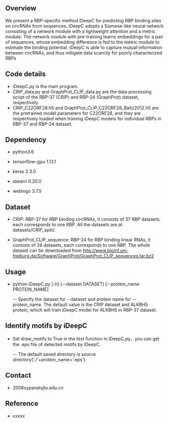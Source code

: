 ## Overview
We present a RBP-specific method iDeepC for predicting RBP binding sites on circRNAs from sequences. iDeepC adopts a Siamese-like neural network consisting of a network module with a lightweight attention and a metric module. The network module with pre-training learns embeddings for a pair of sequences, whose embedding difference is fed to the metric module to estimate the binding potential. iDeepC is able to capture mutual information between circRNAs, and thus mitigate data scarcity for poorly characterized RBPs

## Code details
* iDeepC.py is the main program.
* CRIP_data.py and GraphProt_CLIP_data.py are the data processing script of the RBP-37 (CRIP) and RBP-24 (GraphProt) dataset, respectively.
* CRIP_C22ORF28.h5 and GraphProt_CLIP_C22ORF28_Baltz2012.h5 are the pretrained model parameters for C22ORF28, and they are respectively loaded when training iDeepC models for individual RBPs in RBP-37 and RBP-24 dataset.

## Dependency

* python3.6

* tensorflow-gpu 1.13.1

* keras 2.3.0

* skearn 0.20.0

* weblogo 3.7.5


## Dataset

* CRIP: RBP-37 for RBP binding circRNAs, it consists of 37 RBP datasets, each  corresponds to one RBP. All the datasets are  at datasets/CRIP_split/.

* GraphProt_CLIP_sequence: RBP-24 for RBP binding linear RNAs, it consists of 24 datasets, each corresponds to one RBP. The whole dataset can be downloaded from  http://www.bioinf.uni-freiburg.de/Software/GraphProt/GraphProt_CLIP_sequences.tar.bz2 


## Usage

* python iDeepC.py [-h] [--dataset DATASET] [--protein_name PROTEIN_NAME]

  -- Specify the dataset for --dataset and protein name for --protein_name. The default value is the CRIP dataset and ALKBH5 protein, which will train iDeepC model for ALKBH5 in RBP-37 dataset. 



## Identify motifs by iDeepC

* Set draw_motifs to True in the test function in iDeepC.py，you can get the .eps file of detected motifs by iDeepC.

  -- The default saved directory is source directory('./'+protein_name+'.eps').



## Contact
* 2008xypanatsjtu.edu.cn

## Reference
* xxxxx


